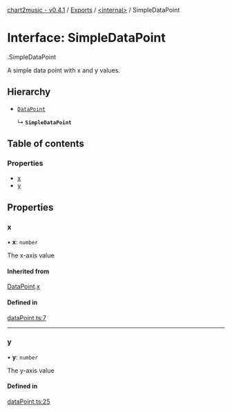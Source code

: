 [chart2music - v0.4.1](../README.md) / [Exports](../modules.md) / [<internal\>](../modules/internal_.md) / SimpleDataPoint

# Interface: SimpleDataPoint

[<internal>](../modules/internal_.md).SimpleDataPoint

A simple data point with x and y values.

## Hierarchy

- [`DataPoint`](internal_.DataPoint.md)

  ↳ **`SimpleDataPoint`**

## Table of contents

### Properties

- [x](internal_.SimpleDataPoint.md#x)
- [y](internal_.SimpleDataPoint.md#y)

## Properties

### x

• **x**: `number`

The x-axis value

#### Inherited from

[DataPoint](internal_.DataPoint.md).[x](internal_.DataPoint.md#x)

#### Defined in

[dataPoint.ts:7](https://github.com/julianna-langston/chart2music/blob/389a994/src/dataPoint.ts#L7)

___

### y

• **y**: `number`

The y-axis value

#### Defined in

[dataPoint.ts:25](https://github.com/julianna-langston/chart2music/blob/389a994/src/dataPoint.ts#L25)
